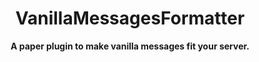 <div align="center">
    <h1>VanillaMessagesFormatter</h1>
    <p>
        <strong>A paper plugin to make vanilla messages fit your server.</strong>
    </p>
</div>
